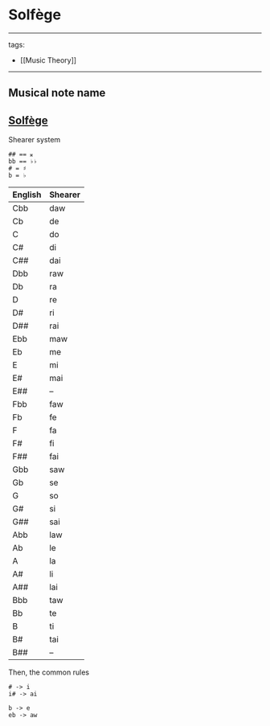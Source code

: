 # Solfège

---
tags:
  - [[Music Theory]]
---

## Musical note name

## [Solfège](https://en.wikipedia.org/wiki/Solf%C3%A8ge)
Shearer system
```
## == 𝄪
bb == ♭♭ 
# = ♯
b = ♭
```
English | Shearer
-|-
Cbb | daw
Cb | de
C | do
C# | di
C## | dai
Dbb | raw
Db | ra
D | re
D# | ri
D## | rai
Ebb | maw
Eb | me
E | mi
E# | mai
E## | –
Fbb | faw
Fb | fe
F | fa
F# | fi
F## | fai
Gbb | saw
Gb | se
G | so
G# | si
G## | sai
Abb | law
Ab | le
A | la
A# | li
A## | lai
Bbb | taw
Bb | te
B | ti
B# | tai
B## | –

Then, the common rules
```
# -> i
i# -> ai

b -> e
eb -> aw
```